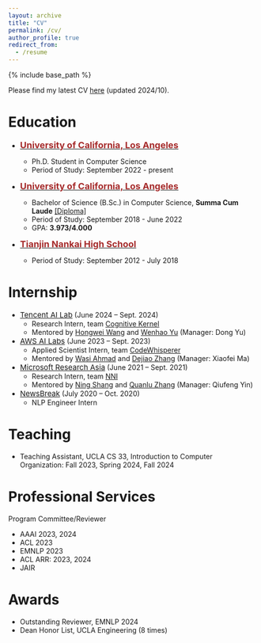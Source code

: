 ```yaml
---
layout: archive
title: "CV"
permalink: /cv/
author_profile: true
redirect_from:
  - /resume
---
```


{% include base_path %}

Please find my latest CV [here](/files/CV_diwu.pdf) (updated 2024/10).

# Education
* <span style="color:black; font-size:15px"><b><a href="https://cs.ucla.edu" target="_blank"><font color="brown" size="4">University of California, Los Angeles</font></a></b></span><br/>
    - Ph.D. Student in Computer Science<br/>
    - Period of Study: September 2022 - present <br/>

* <span style="color:black; font-size:15px"><b><a href="https://cs.ucla.edu" target="_blank"><font color="brown" size="4">University of California, Los Angeles</font></a></b></span><br/>
    - Bachelor of Science (B.Sc.) in Computer Science, <b>Summa Cum Laude</b> <a href="../files/bs_diploma.pdf">[Diploma]</a> <br/>
    - Period of Study: September 2018 - June 2022 <br/>
    - GPA: <b>3.973/4.000</b> <br/>

* <span style="color:black; font-size:15px"><b><a href="http://www.nkzx.cn/" target="_blank"><font color="brown" size="4">Tianjin Nankai High School</font></a></b></span><br/>
    - Period of Study: September 2012 - July 2018 <br/>

# Internship
* <span style="color:black; font-size:15px"><a href="https://ai.tencent.com/ailab/en/about/" target="_blank">Tencent AI Lab</a></span> (June 2024 – Sept. 2024)
    - Research Intern, team <a href="https://arxiv.org/abs/2409.10277" target="_blank">Cognitive Kernel</a>
    - Mentored by [Hongwei Wang](https://hongweiw.net/) and [Wenhao Yu](https://wyu97.github.io/) (Manager: Dong Yu)
* <span style="color:black; font-size:15px"><a href="https://www.amazon.science/" target="_blank">AWS AI Labs</a></span> (June 2023 – Sept. 2023)
    - Applied Scientist Intern, team <a href="https://aws.amazon.com/codewhisperer/" target="_blank">CodeWhisperer</a>
    - Mentored by [Wasi Ahmad](https://wasiahmad.github.io/) and [Dejiao Zhang](https://dejiao2018.github.io/) (Manager: Xiaofei Ma)
* <span style="color:black; font-size:15px"><a href="https://www.microsoft.com/en-us/research/lab/microsoft-research-asia/" target="_blank">Microsoft Research Asia</a></span> (June 2021 – Sept. 2021)
    - Research Intern, team <a href="https://github.com/microsoft/nni/" target="_blank">NNI</a>
    - Mentored by [Ning Shang](https://openreview.net/profile?id=~Ning_Shang1) and [Quanlu Zhang](https://openreview.net/profile?id=~Quanlu_Zhang1) (Manager: Qiufeng Yin)
* <span style="color:black; font-size:15px"><a href="https://www.newsbreak.com/" target="_blank">NewsBreak</a></span> (July 2020 – Oct. 2020)
    - NLP Engineer Intern

# Teaching
* Teaching Assistant, UCLA CS 33, Introduction to Computer Organization: Fall 2023, Spring 2024, Fall 2024

# Professional Services 
Program Committee/Reviewer
* AAAI 2023, 2024
* ACL 2023
* EMNLP 2023
* ACL ARR: 2023, 2024
* JAIR

# Awards
* Outstanding Reviewer, EMNLP 2024
* Dean Honor List, UCLA Engineering (8 times)
